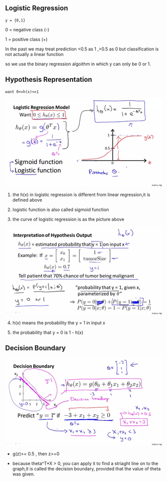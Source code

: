 ## Logistic Regression
```
y = {0,1}
```
0 = negative class (-)

1 = positive class (+)

In the past we may treat prediction <0.5 as 1 ,>0.5 as 0
but classification is not actually a linear function

so we use the binary regression algoithm in which y can only be 0 or 1.

## Hypothesis Representation
```
want 0<=h(x)<=1
```

![f](picture/chapter3.1.jpeg)

1. the h(x) in logistic regression is different from linear regression,it is defined above

2. logistic function is also called sigmoid function

3. the curve of logistic regression is as the picture above

![f](picture/chapter3.2.jpeg)

4. h(x) means the probability the y = 1 in input x

5. the probability that y = 0 is 1 - h(x) 

## Decision Boundary

![f](picture/chapter3.3.png)
- g(z)>= 0.5 , then z>=0

- because theta^T*X > 0, you can apply it to find a striaght line on to the graph,it is called the decision boundary, provided that the value of theta was given.

